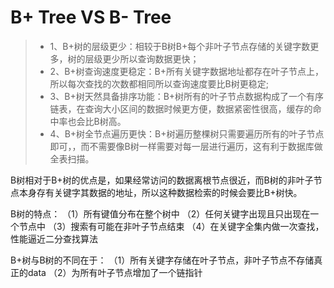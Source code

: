 # B+ Tree VS B- Tree
>* 1、B+树的层级更少：相较于B树B+每个非叶子节点存储的关键字数更多，树的层级更少所以查询数据更快；
>* 2、B+树查询速度更稳定：B+所有关键字数据地址都存在叶子节点上，所以每次查找的次数都相同所以查询速度要比B树更稳定;
>* 3、B+树天然具备排序功能：B+树所有的叶子节点数据构成了一个有序链表，在查询大小区间的数据时候更方便，数据紧密性很高，缓存的命中率也会比B树高。
>* 4、B+树全节点遍历更快：B+树遍历整棵树只需要遍历所有的叶子节点即可，，而不需要像B树一样需要对每一层进行遍历，这有利于数据库做全表扫描。

B树相对于B+树的优点是，如果经常访问的数据离根节点很近，而B树的非叶子节点本身存有关键字其数据的地址，所以这种数据检索的时候会要比B+树快。


B树的特点：
（1）所有键值分布在整个树中
（2）任何关键字出现且只出现在一个节点中
（3）搜索有可能在非叶子节点结束
（4）在关键字全集内做一次查找，性能逼近二分查找算法

B+树与B树的不同在于：
（1）所有关键字存储在叶子节点，非叶子节点不存储真正的data
（2）为所有叶子节点增加了一个链指针

